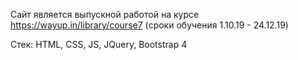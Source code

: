 Сайт является выпускной работой на курсе https://wayup.in/library/course7 (сроки обучения 1.10.19 - 24.12.19)

Стек: HTML, CSS, JS, JQuery, Bootstrap 4 
